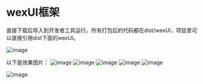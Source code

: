 # wexUI框架

直接下载后导入到开发者工具运行，所有打包后的代码都在dist/wexUI，项目里可以直接引用dist下面的wexUI。

![image](http://i2.bvimg.com/638261/757a20b8cd8ca493t.jpg)
 
以下是效果图片：
![image](http://i2.bvimg.com/638261/8c3ff030bb804257t.jpg)
![image](http://i2.bvimg.com/638261/f716b9998934d93et.jpg)
![image](http://i2.bvimg.com/638261/91eaadf6d276376ft.jpg)
![image](http://i2.bvimg.com/638261/94e4bf2cbd0a354et.jpg)
![image](http://i2.bvimg.com/638261/726f795d6e8d4f11t.jpg)

![image](http://i2.bvimg.com/638261/d7973da7f4e04f75t.jpg)
